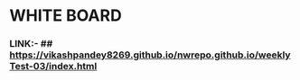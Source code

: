 # WHITE BOARD
### LINK:- ## https://vikashpandey8269.github.io/nwrepo.github.io/weeklyTest-03/index.html
